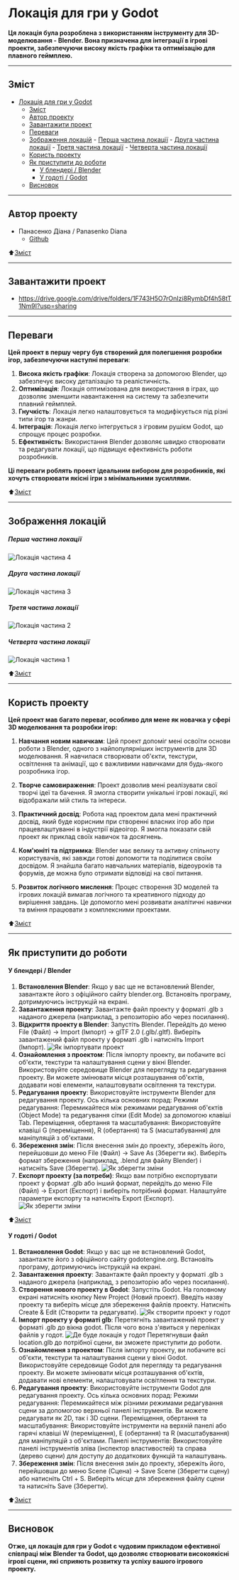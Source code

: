 # Локація для гри у Godot
**Ця локація була розроблена з використанням інструменту для 3D-моделювання - Blender. Вона призначена для інтеграції в ігрові проекти, забезпечуючи високу якість графіки та оптимізацію для плавного геймплею.**
___
## Зміст
- [Локація для гри у Godot](#локація-для-гри-у-godot)
  - [Зміст](#зміст)
  - [Автор проекту](#автор-проекту)
  - [Завантажити проект](#завантажити-проект)
  - [Переваги](#переваги)
  - [Зображення локацій](#зображення-локацій)
        - [Перша частина локації](#перша-частина-локації)
        - [Друга частина локації](#друга-частина-локації)
        - [Третя частина локації](#третя-частина-локації)
        - [Четверта частина локації](#четверта-частина-локації)
  - [Користь проекту](#користь-проекту)
  - [Як приступити до роботи](#як-приступити-до-роботи)
      - [У блендері / Blender](#у-блендері--blender)
      - [У годоті / Godot](#у-годоті--godot)
  - [Висновок](#висновок)
___
## Автор проекту
- Панасенко Діана / Panasenko Diana
  - [Github](https://github.com/PanasenkoDiana)

⬆️[Зміст](#зміст) 
___
## Завантажити проект
- https://drive.google.com/drive/folders/1F743H5O7rOnIzi8RymbDf4h58tT1Nm9I?usp=sharing
___
## Переваги
**Цей проект в першу чергу був створений для полегшення розробки ігор, забезпечуючи наступні переваги**:
1. **Висока якість графіки**: Локація створена за допомогою Blender, що забезпечує високу деталізацію та реалістичність.
2. **Оптимізація**: Локація оптимізована для використання в іграх, що дозволяє зменшити навантаження на систему та забезпечити плавний геймплей.
3. **Гнучкість**: Локація легко налаштовується та модифікується під різні типи ігор та жанри.
4. **Інтеграція**: Локація легко інтегрується з ігровим рушієм Godot, що спрощує процес розробки.
5. **Ефективність**: Використання Blender дозволяє швидко створювати та редагувати локації, що підвищує ефективність роботи розробників.

**Ці переваги роблять проект ідеальним вибором для розробників, які хочуть створювати якісні ігри з мінімальними зусиллями.**

⬆️[Зміст](#зміст) 
___
## Зображення локацій
##### Перша частина локації
![Локація частина 4](screen/loca_p4.png)
##### Друга частина локації
![Локація частина 3](screen/loca_p3.png)
##### Третя частина локації
![Локація частина 2](screen/loca_p2.png)
##### Четверта частина локації
![Локація частина 1](screen/loca_p1.png)

⬆️[Зміст](#зміст) 
___
## Користь проекту
**Цей проект мав багато переваг, особливо для мене як новачка у сфері 3D моделювання та розробки ігор:**

1. **Навчання новим навичкам**: Цей проект допоміг мені освоїти основи роботи з Blender, одного з найпопулярніших інструментів для 3D моделювання. Я навчилася створювати об'єкти, текстури, освітлення та анімації, що є важливими навичками для будь-якого розробника ігор.

2. **Творче самовираження**: Проект дозволив мені реалізувати свої творчі ідеї та бачення. Я змогла створити унікальні ігрові локації, які відображали мій стиль та інтереси.
   
3. **Практичний досвід**: Робота над проектом дала мені практичний досвід, який буде корисним при створенні власних ігор або при працевлаштуванні в індустрії відеоігор. Я змогла показати свій проект як приклад своїх навичок та досягнень.
   
4. **Ком'юніті та підтримка**: Blender має велику та активну спільноту користувачів, які завжди готові допомогти та поділитися своїм досвідом. Я знайшла багато навчальних матеріалів, відеоуроків та форумів, де можна було отримати відповіді на свої питання.
   
5. **Розвиток логічного мислення**: Процес створення 3D моделей та ігрових локацій вимагав логічного та креативного підходу до вирішення завдань. Це допомогло мені розвивати аналітичні навички та вміння працювати з комплексними проектами.
   
⬆️[Зміст](#зміст)
___
## Як приступити до роботи
#### У блендері / Blender
1. **Встановлення Blender**:
Якщо у вас ще не встановлений Blender, завантажте його з офіційного сайту blender.org.
Встановіть програму, дотримуючись інструкцій на екрані.
2. **Завантаження проекту**:
Завантажте файл проекту у форматі .glb з наданого джерела (наприклад, з репозиторію або через посилання).
3. **Відкриття проекту в Blender**:
Запустіть Blender.
Перейдіть до меню File (Файл) -> Import (Імпорт) -> glTF 2.0 (.glb/.gltf).
Виберіть завантажений файл проекту у форматі .glb і натисніть Import (Імпорт).
![Як імпортувати проект](screen/import_guid.png)
4. **Ознайомлення з проектом**:
Після імпорту проекту, ви побачите всі об'єкти, текстури та налаштування сцени у вікні Blender.
Використовуйте середовище Blender для перегляду та редагування проекту. Ви можете змінювати місця розташування об'єктів, додавати нові елементи, налаштовувати освітлення та текстури.
5. **Редагування проекту**:
Використовуйте інструменти Blender для редагування проекту. Ось кілька основних порад:
Режими редагування: Перемикайтеся між режимами редагування об'єктів (Object Mode) та редагування сітки (Edit Mode) за допомогою клавіші Tab.
Переміщення, обертання та масштабування: Використовуйте клавіші G (переміщення), R (обертання) та S (масштабування) для маніпуляцій з об'єктами.
6. **Збереження змін**:
Після внесення змін до проекту, збережіть його, перейшовши до меню File (Файл) -> Save As (Зберегти як).
Виберіть формат збереження (наприклад, .blend для файлу Blender) і натисніть Save (Зберегти).
![Як зберегти зміни](screen/save_guid.png)
7. **Експорт проекту (за потреби)**:
Якщо вам потрібно експортувати проект у формат .glb або інший формат, перейдіть до меню File (Файл) -> Export (Експорт) і виберіть потрібний формат.
Налаштуйте параметри експорту та натисніть Export (Експорт).
![Як зберегти зміни](screen/export_guid.png)

⬆️[Зміст](#зміст)
#### У годоті / Godot
1. **Встановлення Godot**:
Якщо у вас ще не встановлений Godot, завантажте його з офіційного сайту godotengine.org.
Встановіть програму, дотримуючись інструкцій на екрані.
2. **Завантаження проекту**:
Завантажте файл проекту у форматі .glb з наданого джерела (наприклад, з репозиторію або через посилання).
3. **Створення нового проекту в Godot**:
Запустіть Godot.
На головному екрані натисніть кнопку New Project (Новий проект).
Введіть назву проекту та виберіть місце для збереження файлів проекту.
Натисніть Create & Edit (Створити та редагувати).
![Як створити проект у годот](screen/godot_create_guid.png)
4. **Імпорт проекту у форматі glb**:
Перетягніть завантажений проект у форматі .glb до вікна godot.
Після чого вона з'явиться у переліках файлів у годот. 
![Де буде локація у годот](screen/godot_menu.png)
Перетягнувши файл location.glb до потрібної сцени, ви зможете приступити до роботи.
1. **Ознайомлення з проектом**:
Після імпорту проекту, ви побачите всі об'єкти, текстури та налаштування сцени у вікні Godot.
Використовуйте середовище Godot для перегляду та редагування проекту. Ви можете змінювати місця розташування об'єктів, додавати нові елементи, налаштовувати освітлення та текстури.
1. **Редагування проекту**:
Використовуйте інструменти Godot для редагування проекту. Ось кілька основних порад:
Режими редагування: Перемикайтеся між різними режимами редагування сцени за допомогою верхньої панелі інструментів. Ви можете редагувати як 2D, так і 3D сцени.
Переміщення, обертання та масштабування: Використовуйте інструменти на верхній панелі або гарячі клавіші W (переміщення), E (обертання) та R (масштабування) для маніпуляцій з об'єктами.
Панелі інструментів: Використовуйте панелі інструментів зліва (інспектор властивостей) та справа (дерево сцени) для доступу до додаткових функцій та налаштувань.
1. **Збереження змін**:
Після внесення змін до проекту, збережіть його, перейшовши до меню Scene (Сцена) -> Save Scene (Зберегти сцену) або натисніть Ctrl + S.
Виберіть місце для збереження файлу сцени та натисніть Save (Зберегти).

⬆️[Зміст](#зміст)
___
## Висновок
**Отже, ця локація для гри у Godot є чудовим прикладом ефективної співпраці між Blender та Godot, що дозволяє створювати високоякісні ігрові сцени, які сприяють розвитку та успіху вашого ігрового проекту.**
